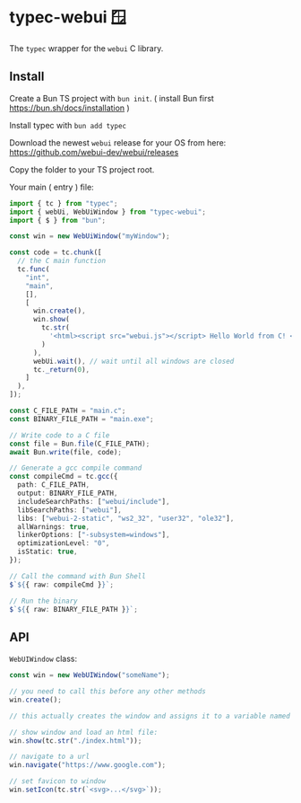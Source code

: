 # typec-webui 🪟

The `typec` wrapper for the `webui` C library.

## Install

Create a Bun TS project with `bun init`. ( install Bun first https://bun.sh/docs/installation )

Install typec with `bun add typec`

Download the newest `webui` release for your OS from here: https://github.com/webui-dev/webui/releases

Copy the folder to your TS project root.

Your main ( entry ) file:

```ts
import { tc } from "typec";
import { webUi, WebUiWindow } from "typec-webui";
import { $ } from "bun";

const win = new WebUiWindow("myWindow");

const code = tc.chunk([
  // the C main function
  tc.func(
    "int",
    "main",
    [],
    [
      win.create(),
      win.show(
        tc.str(
          '<html><script src="webui.js"></script> Hello World from C! </html>'
        )
      ),
      webUi.wait(), // wait until all windows are closed
      tc._return(0),
    ]
  ),
]);

const C_FILE_PATH = "main.c";
const BINARY_FILE_PATH = "main.exe";

// Write code to a C file
const file = Bun.file(C_FILE_PATH);
await Bun.write(file, code);

// Generate a gcc compile command
const compileCmd = tc.gcc({
  path: C_FILE_PATH,
  output: BINARY_FILE_PATH,
  includeSearchPaths: ["webui/include"],
  libSearchPaths: ["webui"],
  libs: ["webui-2-static", "ws2_32", "user32", "ole32"],
  allWarnings: true,
  linkerOptions: ["-subsystem=windows"],
  optimizationLevel: "0",
  isStatic: true,
});

// Call the command with Bun Shell
$`${{ raw: compileCmd }}`;

// Run the binary
$`${{ raw: BINARY_FILE_PATH }}`;
```

## API

`WebUIWindow` class:

```ts
const win = new WebUIWindow("someName");

// you need to call this before any other methods
win.create();

// this actually creates the window and assigns it to a variable named "someName"

// show window and load an html file:
win.show(tc.str("./index.html"));

// navigate to a url
win.navigate("https://www.google.com");

// set favicon to window
win.setIcon(tc.str(`<svg>...</svg>`));
```
